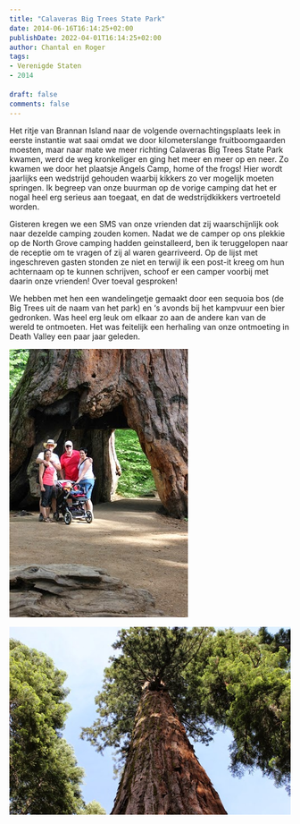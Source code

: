 ```yaml
---
title: "Calaveras Big Trees State Park"
date: 2014-06-16T16:14:25+02:00
publishDate: 2022-04-01T16:14:25+02:00
author: Chantal en Roger
tags:
- Verenigde Staten
- 2014

draft: false
comments: false
---
```


Het ritje van Brannan Island naar de volgende overnachtingsplaats leek in eerste instantie wat saai omdat we door kilometerslange fruitboomgaarden moesten, maar naar mate we meer richting Calaveras Big Trees State Park kwamen, werd de weg kronkeliger en ging het meer en meer op en neer. Zo kwamen we door het plaatsje Angels Camp, home of the frogs! Hier wordt jaarlijks een wedstrijd gehouden waarbij kikkers zo ver mogelijk moeten springen. Ik begreep van onze buurman op de vorige camping dat het er nogal heel erg serieus aan toegaat, en dat de wedstrijdkikkers vertroeteld worden.

Gisteren kregen we een SMS van onze vrienden dat zij waarschijnlijk ook naar dezelde camping zouden komen. Nadat we de camper op ons plekkie op de North Grove camping hadden geinstalleerd, ben ik teruggelopen naar de receptie om te vragen of zij al waren gearriveerd. Op de lijst met ingeschreven gasten stonden ze niet en terwijl ik een post-it kreeg om hun achternaam op te kunnen schrijven, schoof er een camper voorbij met daarin onze vrienden! Over toeval gesproken!

We hebben met hen een wandelingetje gemaakt door een sequoia bos (de Big Trees uit de naam van het park) en ‘s avonds bij het kampvuur een bier gedronken. Was heel erg leuk om elkaar zo aan de andere kan van de wereld te ontmoeten. Het was feitelijk een herhaling van onze ontmoeting in Death Valley een paar jaar geleden.

![Calaveras](./images/IMG_49855.jpg)

![Calaveras](./images/IMG_49895.jpg)
